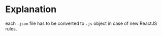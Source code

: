 # Explanation
each ``.json`` file has to be converted to ``.js`` object in case of new ReactJS rules.